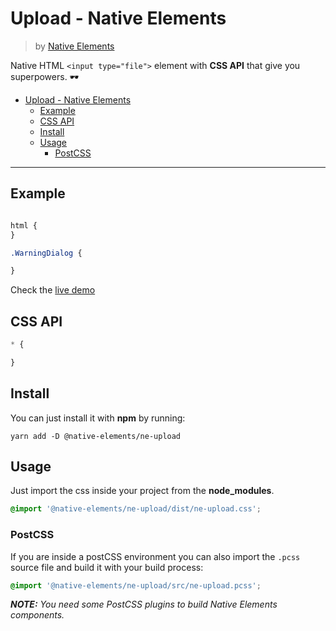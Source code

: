 # Upload - Native Elements
> by [Native Elements](https://github.com/equinusocio/native-elements)

Native HTML `<input type="file">` element with **CSS API** that give you superpowers. 🕶

- [Upload - Native Elements](#upload---native-elements)
  - [Example](#example)
  - [CSS API](#css-api)
  - [Install](#install)
  - [Usage](#usage)
    - [PostCSS](#postcss)

---

## Example

```html

```

```css
html {
}

.WarningDialog {

}
```

Check the [live demo](https://ne-upload.stackblitz.io/)


## CSS API

```css
* {

}
```

## Install

You can just install it with **npm** by running:
```shell
yarn add -D @native-elements/ne-upload
```


## Usage
Just import the css inside your project from the **node_modules**.
```css
@import '@native-elements/ne-upload/dist/ne-upload.css';
```

### PostCSS
If you are inside a postCSS environment you can also import the `.pcss` source file and build it with your build process:
```css
@import '@native-elements/ne-upload/src/ne-upload.pcss';
```

_**NOTE:** You need some PostCSS plugins to build Native Elements components._